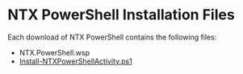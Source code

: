 # NTX PowerShell Installation Files

Each download of NTX PowerShell contains the following files:

* NTX.PowerShell.wsp 
* [Install-NTXPowerShellActivity.ps1](Install-NTXPowerShellActivity.ps1)